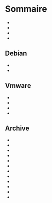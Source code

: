# Sommaire

- [](/en_US/howtoadvance/gsm.huawei_mode_carte_reseau)
- [](/en_US/howtoadvance/gsm.huawei_mode_modem)
- [](/en_US/howtoadvance/mysql.trucs_et_astuces)
- [](/en_US/howtoadvance/tuto.github)

## Debian

- [](/en_US/howtoadvance/debian.installation)
- [](/en_US/howtoadvance/debian.trucs_et_astuces)

## Vmware

- [](/en_US/howtoadvance/vmware.creer_une_vm)
- [](/en_US/howtoadvance/vmware.installation_sur_nuc)
- [](/en_US/howtoadvance/vmware.mise_en_place_des_backups)
- [](/en_US/howtoadvance/vmware.trucs_et_astuces)

## Archive

- [](/en_US/howtoadvance/android.autovoice)
- [](/en_US/howtoadvance/installation.monit)
- [](/en_US/howtoadvance/installation.nodered)
- [](/en_US/howtoadvance/installation.openjabnab)
- [](/en_US/howtoadvance/installation.shellinabox)
- [](/en_US/howtoadvance/jeelink.migration)
- [](/en_US/howtoadvance/karotz.utiliser_un_autre_moteur_de_voix)
- [](/en_US/howtoadvance/letsencrypt.mise_en_place)
- [](/en_US/howtoadvance/migration.apache)
- [](/en_US/howtoadvance/synology.utilisation_vpn)
- [](/en_US/howtoadvance/utilisation.emoncms)
- [](/en_US/howtoadvance/utilisation.opengarage)
